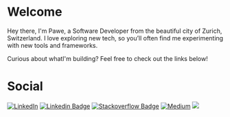 <h1>Welcome</h1>

Hey there, I'm Pawe, a Software Developer from the beautiful city of 
Zurich, Switzerland. I love exploring new tech, so you’ll often
find me experimenting with new tools and frameworks. 

Curious about whatI'm building? 
Feel free to check out the links below!

# Social
[![LinkedIn](https://img.shields.io/badge/LinkedIn-0077B5?style=flat&logo=linkedin&logoColor=white)](https://www.linkedin.com/in/YourLinkedInHandle/)
[![Linkedin Badge](https://img.shields.io/badge/Pawel%20Woltschkow%20LinkedIn-0077B5?style=flat&logo=linkedin&logoColor=white)](https://www.linkedin.com/in/pawel-woltschkow/)
[![Stackoverflow Badge](https://img.shields.io/badge/StackOverflow-FE7A16?style=flat&logo=stack-overflow&logoColor=white)](https://stackoverflow.com/users/22240478/pwoltschk)
[![Medium](https://img.shields.io/badge/Medium-12100E?style=flat&logo=medium&logoColor=white)](https://medium.com/@YourMediumHandle)
![](https://komarev.com/ghpvc/?username=pwoltschk)

